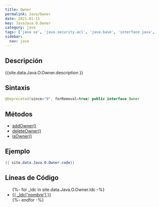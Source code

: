 ```yaml
---
title: Owner
permalink: Java/Owner
date: 2021-01-11
key: JavaJava.O.Owner
category: java
tags: ['java se', 'java.security.acl', 'java.base', 'interface java', 'Java 1.1']
sidebar: 
  nav: java
---
```


## Descripción
{{site.data.Java.O.Owner.description }}

## Sintaxis
~~~java
@Deprecated(since="9", forRemoval=true) public interface Owner
~~~

## Métodos
* [addOwner()](/Java/Owner/addOwner)
* [deleteOwner()](/Java/Owner/deleteOwner)
* [isOwner()](/Java/Owner/isOwner)

## Ejemplo
~~~java
{{ site.data.Java.O.Owner.code}}
~~~

## Líneas de Código
<ul>
{%- for _ldc in site.data.Java.O.Owner.ldc -%}
   <li>
       <a href="{{_ldc['url'] }}">{{ _ldc['nombre'] }}</a>
   </li>
{%- endfor -%}
</ul>
